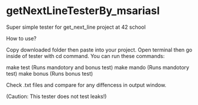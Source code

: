 # getNextLineTesterBy_msariasl
Super simple tester for get_next_line project at 42 school

How to use?

Copy downloaded folder then paste into your project.
Open terminal then go inside of tester with cd command.
You can run these commands:

make test (Runs mandotory and bonus test)
make mando (Runs mandotory test)
make bonus (Runs bonus test)

Check .txt files and compare for any diffencess in output window.

(Caution: This tester does not test leaks!)
